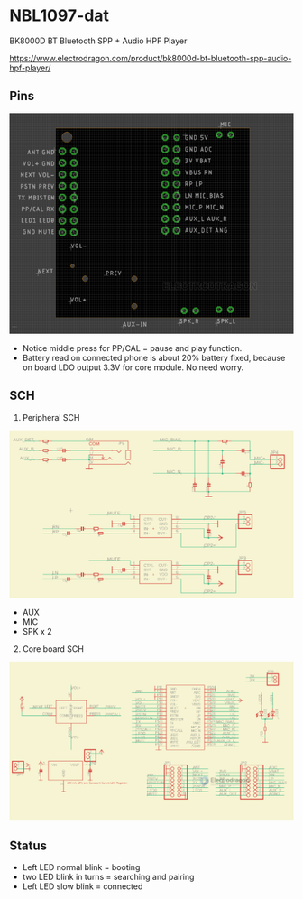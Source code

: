 
# NBL1097-dat 

BK8000D BT Bluetooth SPP + Audio HPF Player

https://www.electrodragon.com/product/bk8000d-bt-bluetooth-spp-audio-hpf-player/

## Pins 

![](2023-11-09-15-22-38.png)


* Notice middle press for PP/CAL = pause and play function.
* Battery read on connected phone is about 20% battery fixed, because on board LDO output 3.3V for core module. No need worry.

## SCH 

1. Peripheral SCH 

![](2023-11-09-15-26-09.png)

- AUX
- MIC
- SPK x 2 

2. Core board SCH 

![](2023-11-09-15-28-10.png)



## Status
* Left LED normal blink = booting
* two LED blink in turns = searching and pairing
* Left LED slow blink = connected 
